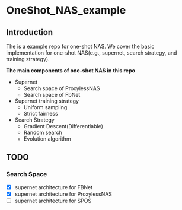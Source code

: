 # OneShot_NAS_example
## Introduction
The is a example repo for one-shot NAS. We cover the basic implementation for one-shot NAS(e.g., supernet, search strategy, and training strategy).

**The main components of one-shot NAS in this repo**
* Supernet
    * Search space of ProxylessNAS
    * Search space of FbNet
* Supernet training strategy
    * Uniform sampling
    * Strict fairness
* Search Strategy
    * Gradient Descent(Differentiable)
    * Random search
    * Evolution algorithm

## TODO
### Search Space
* [x] supernet architecture for FBNet
* [x] supernet architecture for ProxylessNAS
* [ ] supernet architecture for SPOS
